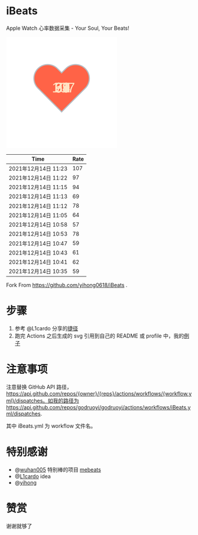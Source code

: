 # iBeats
Apple Watch 心率数据采集 - Your Soul, Your Beats!

![](./files/heart.svg)

<!--START_SECTION:my_heart_rate-->
| Time | Rate | 
 | ---- | ---- | 
| 2021年12月14日 11:23 | 107 |
| 2021年12月14日 11:22 | 97 |
| 2021年12月14日 11:15 | 94 |
| 2021年12月14日 11:13 | 69 |
| 2021年12月14日 11:12 | 78 |
| 2021年12月14日 11:05 | 64 |
| 2021年12月14日 10:58 | 57 |
| 2021年12月14日 10:53 | 78 |
| 2021年12月14日 10:47 | 59 |
| 2021年12月14日 10:43 | 61 |
| 2021年12月14日 10:41 | 62 |
| 2021年12月14日 10:35 | 59 |

<!--END_SECTION:my_heart_rate-->

Fork From https://github.com/yihong0618/iBeats .

# 步骤

1. 参考 @L1cardo 分享的[捷径](https://www.icloud.com/shortcuts/6ab6047b459c41ad822ad6b94b1c03d4)
2. 跑完 Actions 之后生成的 svg 引用到自己的 README 或 profile 中，我的[例子](https://github.com/yihong0618)

# 注意事项

注意替换 GitHub API 路径，https://api.github.com/repos/{owner}/{reps}/actions/workflows/{workflow.yml}/dispatches。如我的路径为 https://api.github.com/repos/godruoyi/godruoyi/actions/workflows/iBeats.yml/dispatches.

其中 iBeats.yml 为 workflow 文件名。

# 特别感谢
- @[wuhan005](https://github.com/wuhan005) 特别棒的项目 [mebeats](https://github.com/wuhan005/mebeats)
- @[L1cardo](https://github.com/L1cardo) idea
- @[yihong](https://github.com/yihong0618)

# 赞赏

谢谢就够了
